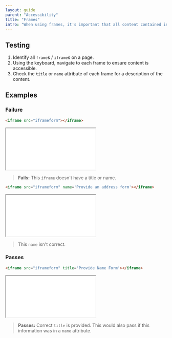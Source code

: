 ```yaml
---
layout: guide
parent: "Accessibility"
title: "Frames"
intro: "When using frames, it's important that all content contained in them is accessible."
---
```


## Testing

1. Identify all `frame`s / `iframe`s on a page.
2. Using the keyboard, navigate to each frame to ensure content is accessible.
3. Check the `title` or `name` attribute of each frame for a description of the content.

## Examples

### Failure

```html
<iframe src="iframeform"></iframe>
```
<div class="ds-preview">
  <iframe src="iframeform" width="280" height="130"></iframe>
</div>

> **Fails:** This `iframe` doesn't have a title or name.

```html
<iframe src="iframeform" name='Provide an address form'></iframe>
```
<div class="ds-preview">
  <iframe src="iframeform" name='Provide an address form' width="280" height="130"></iframe>
</div>

> This `name` isn't correct.

### Passes

```html
<iframe src="iframeform" title='Provide Name Form'></iframe>
```
<div class="ds-preview">
  <iframe src="iframeform" title='Provide Name Form' width="280" height="130"></iframe>
</div>

> **Passes:** Correct `title` is provided. This would also pass if this information was in a `name` attribute.

